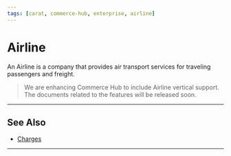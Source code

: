 ```yaml
---
tags: [carat, commerce-hub, enterprise, airline]
---
```


# Airline

An Airline is a company that provides air transport services for traveling passengers and freight.

<!-- theme: danger -->
> We are enhancing Commerce Hub to include Airline vertical support. The documents related to the features will be released soon.

---

## See Also
- [Charges](?path=docs/Resources/API-Documents/Payments/Charges.md)

---
